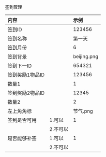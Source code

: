 签到管理

| 内容 |  | 示例 |
| :--- | :--- | :--- |
| 签到ID |  | 123456 |
| 签到名称 |  | 第一天 |
| 签到月份 |  | 6 |
| 签到背景 |  | beijing.png |
| 签到下一ID |  | 654321 |
| 签到奖励1物品ID |  | 123456 |
| 数量1 |  | 1 |
| 签到奖励2物品ID |  | 12345 |
| 数量2 |  | 2 |
| 左上角角标 |  | 节气.png |
| 签到是否可用 | 1.可以 | 1 |
|  | 2.不可以 |  |
| 是否能够补签 | 1.可以 | 1 |
|  | 2.不可以 |  |



